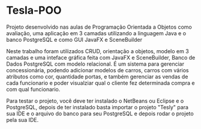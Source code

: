 # Tesla-POO
Projeto desenvolvido nas aulas de Programação Orientada a Objetos como avaliação, uma aplicação em 3 camadas utilizando a linguagem Java e o banco PostgreSQL e como GUI JavaFX e SceneBuilder

Neste trabalho foram utilizados CRUD, orientação a objetos, modelo em 3 camadas e uma inteface gráfica feita com JavaFX e SceneBuilder, Banco de Dados PostgreSQL com modelo relacional.
É um sistema para gerenciar concessionária, podendo adicionar modelos de carros, carros com vários atributos como cor, quantidade portas, e também gerenciar as vendas de cada funcionario e poder visualziar qual o cliente fez determinada compra e com qual funcionario.

Para testar o projeto, você deve ter instalado o NetBeans ou Eclipse e o PostgreSQL, depois de ter instalado basta importar o projeto "Tesly" para sua IDE e o arquivo do banco para seu PostgreSQL e depois rodar o projeto pela sua IDE. 
